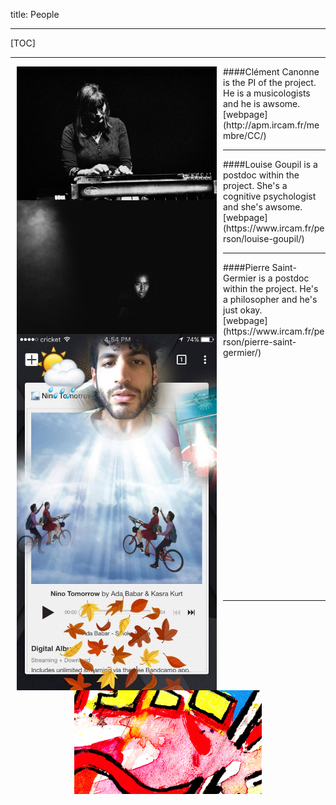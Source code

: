 title: People

---

[TOC]

---

<img src="../images/Bio_SusanAlcorn.jpeg" width="320" style="float:left" hspace="10">
####Clément Canonne
is the PI of the project. He is a musicologists and he is awsome.
<br>
[webpage](http://apm.ircam.fr/membre/CC/)

---

<img src="../images/camae.jpg" width="320" style="float:left" hspace="10">
####Louise Goupil 
is a postdoc within the project. She's a cognitive psychologist and she's awsome.
<br>
[webpage](https://www.ircam.fr/person/louise-goupil/)

---

<img src="../images/ada.jpg" width="320" style="float:left" hspace="10">
####Pierre Saint-Germier
is a postdoc within the project. He's a philosopher and he's just okay.
<br>
[webpage](https://www.ircam.fr/person/pierre-saint-germier/)
<br><br><br>
<br>
<br>
<br><br><br>
<br>
<br>
<br><br><br>
<br>
<br>
<br><br><br>
<br>
<br>
<br><br><br>

---

<p align="center">
   <br><br>
  <img src="../images/IKPoster_frag16.png" width="300">
   <br><br>
</p>
